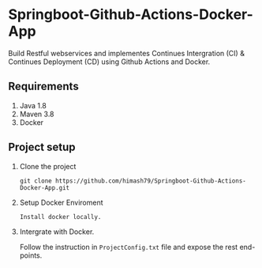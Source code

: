 # Springboot-Github-Actions-Docker-App
Build Restful webservices and implementes Continues Intergration (CI) &amp; Continues Deployment (CD) using Github Actions and Docker.

## Requirements

01) Java 1.8
02) Maven 3.8
03) Docker

## Project setup

01) Clone the project

		git clone https://github.com/himash79/Springboot-Github-Actions-Docker-App.git

02) Setup Docker Enviroment

		Install docker locally.
		
03) Intergrate with Docker.

    Follow the instruction in `ProjectConfig.txt` file and expose the rest end-points.
